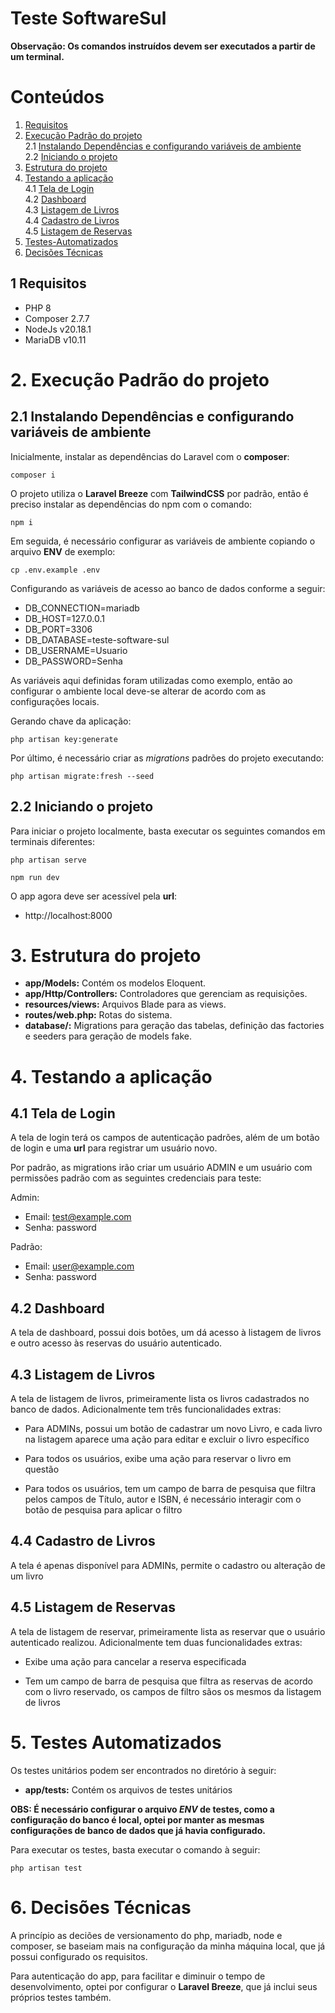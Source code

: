 # Teste SoftwareSul

**Observação: Os comandos instruídos devem ser executados a partir de um terminal.**


# Conteúdos

1. [Requisitos](#Requisitos)<br>
2. [Execução Padrão do projeto](#Execução-Padrão-do-projeto)<br>
   2.1 [Instalando Dependências e configurando variáveis de ambiente](##Instalando-Dependências-e-configurando-variáveis-de-ambiente)<br>
   2.2 [Iniciando o projeto](##Iniciando-o-projeto)<br>
3. [Estrutura do projeto](#Estrutura-do-projeto)<br>
4. [Testando a aplicação](#Testando-a-aplicação)<br>
   4.1 [Tela de Login](##Tela-de-Login)<br>
   4.2 [Dashboard](##Dashboard)<br>
   4.3 [Listagem de Livros](##Listagem-de-Livros)<br>
   4.4 [Cadastro de Livros](##Cadastro-de-Livros)<br>
   4.5 [Listagem de Reservas](##Listagem-de-Reservas)<br>
5. [Testes-Automatizados](#Testes-Automatizados)<br>
6. [Decisões Técnicas](#Decisões-Técnicas)<br>

## 1 Requisitos

- PHP 8
- Composer  2.7.7
- NodeJs  v20.18.1
- MariaDB  v10.11

# 2. Execução Padrão do projeto

## 2.1 Instalando Dependências e configurando variáveis de ambiente

Inicialmente, instalar as dependências do Laravel com o **composer**:

```console
composer i
```

O projeto utiliza o **Laravel Breeze** com **TailwindCSS** por padrão, então é preciso instalar as dependências do npm com o comando:

```console
npm i
```

Em seguida, é necessário configurar as variáveis de ambiente copiando o arquivo **ENV** de exemplo:

```console
cp .env.example .env
```

Configurando as variáveis de acesso ao banco de dados conforme a seguir:

- DB_CONNECTION=mariadb
- DB_HOST=127.0.0.1
- DB_PORT=3306
- DB_DATABASE=teste-software-sul
- DB_USERNAME=Usuario
- DB_PASSWORD=Senha

As variáveis aqui definidas foram utilizadas como exemplo, então ao configurar o ambiente local deve-se alterar de acordo com as configurações locais.

Gerando chave da aplicação:

```console
php artisan key:generate
```

Por último, é necessário criar as *migrations* padrões do projeto executando:

```console
php artisan migrate:fresh --seed
```

## 2.2 Iniciando o projeto

Para iniciar o projeto localmente, basta executar os seguintes comandos em terminais diferentes:

```console
php artisan serve
```

```console
npm run dev
```

O app agora deve ser acessível pela **url**:
 - http://localhost:8000 

# 3. Estrutura do projeto
- **app/Models:** Contém os modelos Eloquent.
- **app/Http/Controllers:** Controladores que gerenciam as requisições.
- **resources/views:** Arquivos Blade para as views.
- **routes/web.php:** Rotas do sistema.
- **database/:** Migrations para geração das tabelas, definição das factories e seeders para geração de models fake.

# 4. Testando a aplicação

## 4.1 Tela de Login

A tela de login terá os campos de autenticação padrões, além de um botão de login e uma **url** para registrar um usuário novo.

Por padrão, as migrations irão criar um usuário ADMIN e um usuário com permissões padrão com as seguintes credenciais para teste:

Admin:

- Email: test@example.com
- Senha: password

Padrão:

- Email: user@example.com
- Senha: password

## 4.2 Dashboard

A tela de dashboard, possui dois botões, um dá acesso à listagem de livros e outro acesso às reservas do usuário autenticado.

## 4.3 Listagem de Livros

A tela de listagem de livros, primeiramente lista os livros cadastrados no banco de dados. Adicionalmente tem três funcionalidades extras:

- Para ADMINs, possui um botão de cadastrar um novo Livro, e cada livro na listagem aparece uma ação para editar e excluir o livro específico

- Para todos os usuários, exibe uma ação para reservar o livro em questão

- Para todos os usuários, tem um campo de barra de pesquisa que filtra pelos campos de Título, autor e ISBN, é necessário interagir com o botão de pesquisa para aplicar o filtro

## 4.4 Cadastro de Livros

A tela é apenas disponível para ADMINs, permite o cadastro ou alteração de um livro

## 4.5 Listagem de Reservas

A tela de listagem de reservar, primeiramente lista as reservar que o usuário autenticado realizou. Adicionalmente tem duas funcionalidades extras:

- Exibe uma ação para cancelar a reserva especificada

- Tem um campo de barra de pesquisa que filtra as reservas de acordo com o livro reservado, os campos de filtro sãos os mesmos da listagem de livros

# 5. Testes Automatizados

Os testes unitários podem ser encontrados no diretório à seguir:

- **app/tests:** Contém os arquivos de testes unitários

**OBS: É necessário configurar o arquivo *ENV* de testes, como a configuração do banco é local, optei por manter as mesmas configurações de banco de dados que já havia configurado.**

Para executar os testes, basta executar o comando à seguir:

```console
php artisan test
```

# 6. Decisões Técnicas

A princípio as deciões de versionamento do php, mariadb, node e composer, se baseiam mais na configuração da minha máquina local, que já possui configurado os requisitos.

Para autenticação do app, para facilitar e diminuir o tempo de desenvolvimento, optei por configurar o **Laravel Breeze**, que já inclui seus próprios testes também.